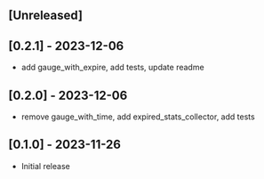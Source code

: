 ## [Unreleased]

## [0.2.1] - 2023-12-06
- add gauge_with_expire, add tests, update readme

## [0.2.0] - 2023-12-06
- remove gauge_with_time, add expired_stats_collector, add tests

## [0.1.0] - 2023-11-26
- Initial release
